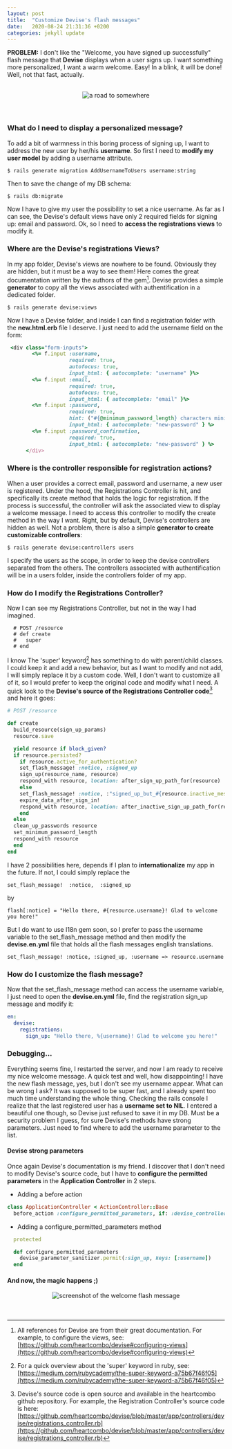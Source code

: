 ```yaml
---
layout: post
title:  "Customize Devise's flash messages"
date:   2020-08-24 21:31:36 +0200
categories: jekyll update
---
```


**PROBLEM:**
I don't like the "Welcome, you have signed up successfully" flash message that **Devise** displays when a user signs up. I want something more personalized, I want a warm welcome. Easy! In a blink, it will be done!  Well, not that fast, actually.

<br>


<div style="text-align: center"><img src="{{ https://cecilerx.github.io }}{{ /customize-devise-message }}/assets/images/road_314-400.jpg" alt="a road to somewhere"></div>

<br>
<br>


### What do I need to display a personalized message?

To add a bit of warmness in this boring process of signing up, I want to address the new user by her/his **username**.
So first I need to **modify my user model** by adding a username attribute.
```
$ rails generate migration AddUsernameToUsers username:string
```
Then to save the change of my DB schema:
```
$ rails db:migrate
```
Now I have to give my user the possibility to set a nice username. As far as I can see, the Devise's default views have only 2 required fields for signing up: email and password. Ok, so I need to **access the registrations views** to modify it.

### Where are the Devise's registrations Views?

In my app folder, Devise's views are nowhere to be found. Obviously they are hidden, but it must be a way to see them!
Here comes the great documentation written by the authors of the gem[^1]. Devise provides a simple **generator** to copy all the views associated with authentification in a  dedicated folder.
```
$ rails generate devise:views
```
Now I have a Devise folder, and inside I can find a registration folder with the **new.html.erb** file I deserve.
I just need to add the username field on the form:
``` ruby
 <div class="form-inputs">
        <%= f.input :username,
                    required: true,
                    autofocus: true,
                    input_html: { autocomplete: "username" }%>
        <%= f.input :email,
                    required: true,
                    autofocus: true,
                    input_html: { autocomplete: "email" }%>
        <%= f.input :password,
                    required: true,
                    hint: ("#{@minimum_password_length} characters minimum" if @minimum_password_length),
                    input_html: { autocomplete: "new-password" } %>
        <%= f.input :password_confirmation,
                    required: true,
                    input_html: { autocomplete: "new-password" } %>
      </div>
 ```


### Where is the controller responsible for registration actions?

 When a user provides a correct email, password and username, a new user is registered.  Under the hood, the Registrations Controller is hit, and specifically its create method that holds the logic for registration.  If the process is successful, the controller will ask the associated view to display a welcome message.
I need to access this controller to modify the create method in the way I want. Right, but by default, Devise's controllers are hidden as well. Not a problem, there is also a simple **generator to create customizable controllers**:
```
$ rails generate devise:controllers users
```
I specify the users as the scope, in order to keep the devise controllers separated from the others. The controllers associated with authentification will be in a users folder, inside the controllers folder of my app.

### How do I modify the Registrations Controller?

Now I can see my Registrations Controller, but not in the way I had imagined.
```
  # POST /resource
  # def create
  #   super
  # end
```
I know The 'super' keyword[^2] has something to do with parent/child classes. I could keep it and add a new behavior, but as I want to modify and not add, I will simply replace it by a custom code.
Well, I don't want to customize all of it, so I would prefer to keep the original code and modify what I need. A quick look to the **Devise's source of the Registrations Controller code**[^3] and here it goes:
``` ruby
# POST /resource

def create
  build_resource(sign_up_params)
  resource.save

  yield resource if block_given?
  if resource.persisted?
    if resource.active_for_authentication?
    set_flash_message! :notice, :signed_up
    sign_up(resource_name, resource)
    respond_with resource, location: after_sign_up_path_for(resource)
    else
    set_flash_message! :notice, :"signed_up_but_#{resource.inactive_message}"
    expire_data_after_sign_in!
    respond_with resource, location: after_inactive_sign_up_path_for(resource)
    end
  else
  clean_up_passwords resource
  set_minimum_password_length
  respond_with resource
  end
end
````
I have 2 possibilities here, depends if I plan to **internationalize** my app in the future.
If not, I could simply replace the
```
set_flash_message!  :notice,  :signed_up
```
by
```
flash[:notice] = "Hello there, #{resource.username}! Glad to welcome you here!"
```
But I do want to use I18n gem soon, so I prefer to pass the username variable to the set_flash_message method and then modify the **devise.en.yml** file that holds all the flash messages english translations.
````
set_flash_message! :notice, :signed_up, :username => resource.username
````

### How do I customize the flash message?

Now that the set_flash_message method can access the username variable, I just need to open the **devise.en.yml** file, find the registration sign_up message and modify it:
```yml
en:
  devise:
    registrations:
      sign_up: "Hello there, %{username}! Glad to welcome you here!"
````

### Debugging...

Everything seems fine, I restarted the server, and now I am ready to receive my nice welcome message.
A quick test and well, how disappointing! I have the new flash message, yes, but I don't see my username appear. What can be wrong I ask? It was supposed to be super fast, and I already spent too much time understanding the whole thing.
Checking the rails console I realize that the last registered user has a **username set to NIL**. I entered a beautiful one though,  so Devise just refused to save it in my DB. Must be a security problem I guess, for sure Devise's methods have strong parameters. Just need to find where to add the username parameter to the list.

#### Devise strong parameters

Once again Devise's documentation is my friend. I discover that I don't need to modify  Devise's source code, but I have to **configure the permitted parameters** in the **Application Controller** in 2 steps.
- Adding a before action
```` ruby
class ApplicationController < ActionController::Base
  before_action :configure_permitted_parameters, if: :devise_controller?
````
- Adding a configure_permitted_parameters method
```ruby
  protected

  def configure_permitted_parameters
    devise_parameter_sanitizer.permit(:sign_up, keys: [:username])
  end
  ````

#### And now, the magic happens ;)


<div style="text-align: center"><img src="{{ https://cecilerx.github.io }}{{ /customize-devise-message }}/assets/images/hello.png" alt="screenshot of the welcome flash message"></div>
<br>
<br>

[^1]: All references for Devise are from their great documentation. For example, to configure the views, see:[https://github.com/heartcombo/devise#configuring-views](https://github.com/heartcombo/devise#configuring-views)

[^2]: For a quick overview about the 'super' keyword in ruby, see: [https://medium.com/rubycademy/the-super-keyword-a75b67f46f05](https://medium.com/rubycademy/the-super-keyword-a75b67f46f05)

[^3]: Devise's source code is open source and available in the heartcombo github repository. For example, the Registration Controller's source code is here:[https://github.com/heartcombo/devise/blob/master/app/controllers/devise/registrations_controller.rb](https://github.com/heartcombo/devise/blob/master/app/controllers/devise/registrations_controller.rb)



<!-- Check out the [Jekyll docs][jekyll-docs] for more info on how to get the most out of Jekyll. File all bugs/feature requests at [Jekyll’s GitHub repo][jekyll-gh]. If you have questions, you can ask them on [Jekyll Talk][jekyll-talk].

[jekyll-docs]: https://jekyllrb.com/docs/home
[jekyll-gh]:   https://github.com/jekyll/jekyll
[jekyll-talk]: https://talk.jekyllrb.com/ -->
